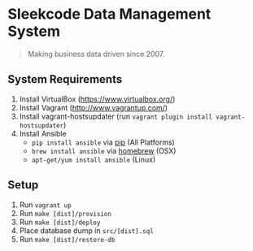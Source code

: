 # Sleekcode Data Management System
> Making business data driven since 2007.

## System Requirements
1. Install VirtualBox (https://www.virtualbox.org/)
2. Install Vagrant (http://www.vagrantup.com/)
4. Install vagrant-hostsupdater (run `vagrant plugin install vagrant-hostsupdater`)
5. Install Ansible
   - `pip install ansible` via [pip](http://pip.readthedocs.org/en/latest/installing.html) (All Platforms)
   - `brew install ansible` via [homebrew](http://brew.sh/) (OSX)
   - `apt-get/yum install ansible` (Linux)

## Setup
1. Run `vagrant up`
2. Run `make [dist]/provision`
3. Run `make [dist]/deploy`
4. Place database dump in `src/[dist].sql`
5. Run `make [dist]/restore-db`
